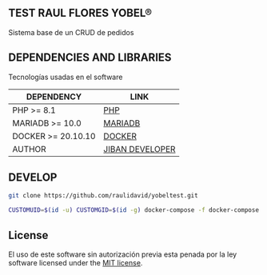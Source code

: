 ## TEST RAUL FLORES YOBEL®

Sistema base de un CRUD de pedidos

## DEPENDENCIES AND LIBRARIES

Tecnologías usadas en el software

| DEPENDENCY | LINK |
| ------ | ------ |
| PHP >= 8.1 | [PHP](https://www.php.net/manual/es/intro-whatis.php) |
| MARIADB >= 10.0 | [MARIADB](https://www.mariadb.org/)  |
| DOCKER >= 20.10.10 | [DOCKER](https://www.docker.com/) |
| AUTHOR | [JIBAN DEVELOPER](https://github.com/raulidavid/)|

## DEVELOP

```sh
git clone https://github.com/raulidavid/yobeltest.git

CUSTOMUID=$(id -u) CUSTOMGID=$(id -g) docker-compose -f docker-compose.yml up --build -d --remove-orphans
```

## License

El uso de este software sin autorización previa esta penada por la ley software licensed under the [MIT license](http://opensource.org/licenses/MIT).
